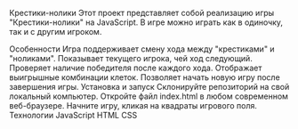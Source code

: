 Крестики-нолики
Этот проект представляет собой реализацию игры "Крестики-нолики" на JavaScript. В игре можно играть как в одиночку, так и с другим игроком.

Особенности
Игра поддерживает смену хода между "крестиками" и "ноликами".
Показывает текущего игрока, чей ход следующий.
Проверяет наличие победителя после каждого хода.
Отображает выигрышные комбинации клеток.
Позволяет начать новую игру после завершения игры.
Установка и запуск
Склонируйте репозиторий на свой локальный компьютер.
Откройте файл index.html в любом современном веб-браузере.
Начните игру, кликая на квадраты игрового поля.
Технологии
JavaScript
HTML
CSS
